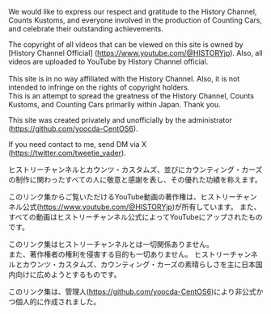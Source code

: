 We would like to express our respect and gratitude to the History Channel, Counts Kustoms, and everyone involved in the production of Counting Cars, and celebrate their outstanding achievements.

The copyright of all videos that can be viewed on this site is owned by [History Channel Official] (https://www.youtube.com/@HISTORYjp). 
Also, all videos are uploaded to YouTube by History Channel official.<br><br>This site is in no way affiliated with the History Channel.
Also, it is not intended to infringe on the rights of copyright holders.<br>This is an attempt to spread the greatness of the History Channel, Counts Kustoms, and Counting Cars primarily within Japan. Thank you.

This site was created privately and unofficially by the administrator (https://github.com/yoocda-CentOS6).

If you need contact to me, send DM via X (https://twitter.com/tweetie_vader).


ヒストリーチャンネルとカウンツ・カスタムズ、並びにカウンティング・カーズの制作に関わったすべての人に敬意と感謝を表し、その優れた功績を称えます。

このリンク集からご覧いただけるYouTube動画の著作権は、ヒストリーチャンネル公式(https://www.youtube.com/@HISTORYjp)が所有しています。
また、すべての動画はヒストリーチャンネル公式によってYouTubeにアップされたものです。

このリンク集はヒストリーチャンネルとは一切関係ありません。<br>また、著作権者の権利を侵害する目的も一切ありません。
ヒストリーチャンネルとカウンツ・カスタムズ、カウンティング・カーズの素晴らしさを主に日本国内向けに広めようとするものです。

このリンク集は、管理人(https://github.com/yoocda-CentOS6)により非公式かつ個人的に作成されました。
